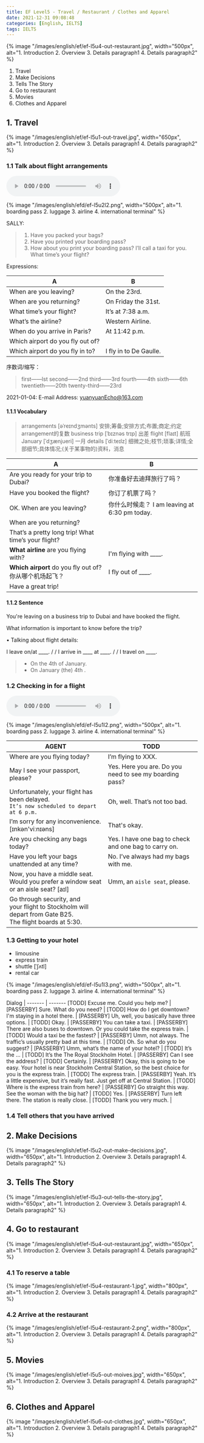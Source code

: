 ```yaml
---
title: EF Level5 - Travel / Restaurant / Clothes and Apparel
date: 2021-12-31 09:08:48
categories: [English, IELTS]
tags: IELTS
---
```


{% image "/images/english/ef/ef-l5u4-out-restaurant.jpg", width="500px", alt="1. Introduction 2. Overview 3. Details paragraph1 4. Details paragraph2" %}

1. Travel  
2. Make Decisions
3. Tells The Story  
4. Go to restaurant
5. Movies   
6. Clothes and Apparel  

<!-- more -->

## 1. Travel

{% image "/images/english/ef/ef-l5u1-out-travel.jpg", width="650px", alt="1. Introduction 2. Overview 3. Details paragraph1 4. Details paragraph2" %}

### 1.1 Talk about flight arrangements

<audio src="/voices/ef/l5u1-travel-flight-arrangements.m4a" controls="controls">
Your browser does not support the audio tag.
</audio>

{% image "/images/english/efd/ef-l5u2l2.png", width="500px", alt="1. boarding pass 2. luggage 3. airline 4. international terminal" %}

SALLY:

> 1. Have you packed your bags?
> 2. Have you printed your boarding pass?
> 3. How about you print your boarding pass? I’ll call a taxi for you. What time’s your flight?

Expressions:

A | B
------- | -------
 When are you leaving? |  On the 23rd.
 When are you returning? |  On Friday the 31st.
 What time’s your flight? |  It’s at 7:38 a.m.
 What’s the airline? |  Western Airline.
 When do you arrive in Paris? |  At 11:42 p.m.
 Which airport do you fly out of? |
 Which airport do you fly in to? | I fly in to De Gaulle.
 
序数词/缩写：

> first——lst second——2nd third——3rd
> fourth——4th sixth——6th twentieth——20th
> twenty-third——23rd


2021-01-04: E-mail Address: yuanyuanEcho@163.com

#### 1.1.1 Vocabulary

> arrangements [əˈreɪndʒmənts] 安排;筹备;安排方式;布置;商定;约定
> arrangement的复数
> business trip [ˈbɪznəs trɪp] 出差
> flight [flaɪt] 航班
> January [ˈdʒænjueri] 一月
> details [ˈdiːteɪlz] 细微之处;枝节;琐事;详情;全部细节;具体情况;(关于某事物的)资料，消息

A | B
------- | -------
Are you ready for your trip to Dubai? | 你准备好去迪拜旅行了吗？
Have you booked the flight?  | 你订了机票了吗？
OK. When are you leaving? | 你什么时候走？ I am leaving at 6:30 pm today. 
When are you returning? | 
That’s a pretty long trip! What time’s your flight? |
**What airline** are you flying with? | I'm flying with ____.
**Which airport** do you fly out of? <br> 你从哪个机场起飞？ |  I fly out of ____.
Have a great trip! |

#### 1.1.2 Sentence

You're leaving on a business trip to Dubai and have booked the flight. 

What information is important to know before the trip?

 • Talking about flight details:

 I leave on/at ____. /  / I arrive in ____ at ____. /  / I travel on ____. 

> - On the 4th of January.
> - On January (the) 4th .

### 1.2 Checking in for a flight

<audio src="/voices/ef/l5u1-travel-Checking-in-for-a-flight.m4a" controls="controls">Your browser does not support the audio tag. </audio>

{% image "/images/english/efd/ef-l5u1l2.png", width="500px", alt="1. boarding pass 2. luggage 3. airline 4. international terminal" %}

AGENT | TODD
------- | -------
Where are you flying today? | I’m flying to XXX.
May I see your passport, please? | Yes. Here you are. Do you need to see my boarding pass? 
Unfortunately, your flight has been delayed. <br> `It’s now scheduled to depart at 6 p.m.`  | Oh, well. That’s not too bad. 
I’m sorry for any inconvenience. [ɪnkən'viːnɪəns] | That's okay. 
Are you checking any bags today? | Yes. I have one bag to check and one bag to carry on. 
Have you left your bags unattended at any time? | No. I’ve always had my bags with me. 
Now, you have a middle seat. <br> Would you prefer a window seat or an aisle seat? [aɪl] | Umm, an `aisle seat`, please. |
Go through security, and <br> your flight to Stockholm will depart from Gate B25. <br> The flight boards at 5:30. |

### 1.3 Getting to your hotel

- limousine
- express train
- shuttle  [ˈʃʌtl] 
- rental car

{% image "/images/english/efd/ef-l5u1l3.png", width="500px", alt="1. boarding pass 2. luggage 3. airline 4. international terminal" %}

Dialog |
------- | -------
[TODD] Excuse me. Could you help me? | 
[PASSERBY] Sure. What do you need? |
[TODD] How do I get downtown? I'm staying in a hotel there. |
[PASSERBY] Uh, well, you basically have three options. |
[TODD] Okay. |
[PASSERBY] You can take a taxi. |
[PASSERBY] There are also buses to downtown. Or you could take the express train. |
[TODD] Would a taxi be the fastest? |
[PASSERBY] Umm, not always. The traffic’s usually pretty bad at this time. |
[TODD] Oh. So what do you suggest? |
[PASSERBY] Umm, what’s the name of your hotel? |
[TODD] It’s the ... |
[TODD] It’s the The Royal Stockholm Hotel. |
[PASSERBY] Can I see the address? |
[TODD] Certainly. |
[PASSERBY] Okay, this is going to be easy. Your hotel is near Stockholm Central Station, so the best choice for you is the express train. |
[TODD] The express train. |
[PASSERBY] Yeah. It’s a little expensive, but it’s really fast. Just get off at Central Station. |
[TODD] Where is the express train from here? |
[PASSERBY] Go straight this way. See the woman with the big hat? |
[TODD] Yes. |
[PASSERBY] Turn left there. The station is really close. |
[TODD] Thank you very much. |

### 1.4 Tell others that you have arrived

## 2. Make Decisions

{% image "/images/english/ef/ef-l5u2-out-make-decisions.jpg", width="650px", alt="1. Introduction 2. Overview 3. Details paragraph1 4. Details paragraph2" %}

## 3. Tells The Story

{% image "/images/english/ef/ef-l5u3-out-tells-the-story.jpg", width="650px", alt="1. Introduction 2. Overview 3. Details paragraph1 4. Details paragraph2" %}

## 4. Go to restaurant

{% image "/images/english/ef/ef-l5u4-out-restaurant.jpg", width="650px", alt="1. Introduction 2. Overview 3. Details paragraph1 4. Details paragraph2" %}

### 4.1 To reserve a table

{% image "/images/english/ef/ef-l5u4-restaurant-1.jpg", width="800px", alt="1. Introduction 2. Overview 3. Details paragraph1 4. Details paragraph2" %}

### 4.2 Arrive at the restaurant

{% image "/images/english/ef/ef-l5u4-restaurant-2.png", width="800px", alt="1. Introduction 2. Overview 3. Details paragraph1 4. Details paragraph2" %}


## 5. Movies

{% image "/images/english/ef/ef-l5u5-out-moives.jpg", width="650px", alt="1. Introduction 2. Overview 3. Details paragraph1 4. Details paragraph2" %}


## 6. Clothes and Apparel

{% image "/images/english/ef/ef-l5u6-out-clothes.jpg", width="650px", alt="1. Introduction 2. Overview 3. Details paragraph1 4. Details paragraph2" %}

